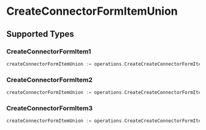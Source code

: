 # CreateConnectorFormItemUnion


## Supported Types

### CreateConnectorFormItem1

```go
createConnectorFormItemUnion := operations.CreateCreateConnectorFormItemUnionCreateConnectorFormItem1(operations.CreateConnectorFormItem1{/* values here */})
```

### CreateConnectorFormItem2

```go
createConnectorFormItemUnion := operations.CreateCreateConnectorFormItemUnionCreateConnectorFormItem2(operations.CreateConnectorFormItem2{/* values here */})
```

### CreateConnectorFormItem3

```go
createConnectorFormItemUnion := operations.CreateCreateConnectorFormItemUnionCreateConnectorFormItem3(operations.CreateConnectorFormItem3{/* values here */})
```

